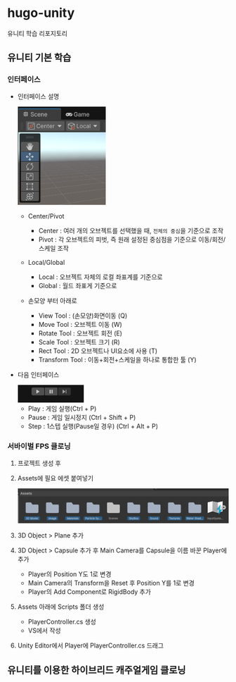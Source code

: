 # hugo-unity
유니티 학습 리포지토리

## 유니티 기본 학습

### 인터페이스

- 인터페이스 설명

    <img src="./image/unity0001.png" width="200">

    - Center/Pivot 
        - Center : 여러 개의 오브젝트를 선택했을 때, `전체의 중심`을 기준으로 조작
        - Pivot : 각 오브젝트의 피벗, 즉 원래 설정된 중심점을 기준으로 이동/회전/스케일 조작

    - Local/Global
        - Local : 오브젝트 자체의 로컬 좌표계를 기준으로
        - Global : 월드 좌표게 기준으로

    - 손모양 부터 아래로
        - View Tool : (손모양)화면이동 (Q)
        - Move Tool : 오브젝트 이동 (W)
        - Rotate Tool : 오브젝트 회전 (E)
        - Scale Tool : 오브젝트 크기 (R)
        - Rect Tool : 2D 오브젝트나 UI요소에 사용 (T) 
        - Transform Tool : 이동+회전+스케일을 하나로 통합한 툴 (Y)

- 다음 인터페이스

    <img src="./image/unity0002.png" width="150">

    - Play : 게임 실행(Ctrl + P)
    - Pause : 게임 일시정지 (Ctrl + Shift + P)
    - Step : 1스텝 실행(Pause일 경우) (Ctrl + Alt + P)

### 서바이벌 FPS 클로닝

1. 프로젝트 생성 후
2. Assets에 필요 에셋 붙여넣기

    <img src="./image/unity0003.png" width="600">

3. 3D Object > Plane 추가

4. 3D Object > Capsule 추가 후 Main Camera를 Capsule을 이름 바꾼 Player에 추가
    - Player의 Position Y도 1로 변경
    - Main Camera의 Transform을 Reset 후 Position Y를 1로 변경
    - Player의 Add Component로 RigidBody 추가

5. Assets 아래에 Scripts 폴더 생성
    - PlayerController.cs 생성
    - VS에서 작성

6. Unity Editor에서 Player에 PlayerController.cs 드래그



## 유니티를 이용한 하이브리드 캐주얼게임 클로닝

